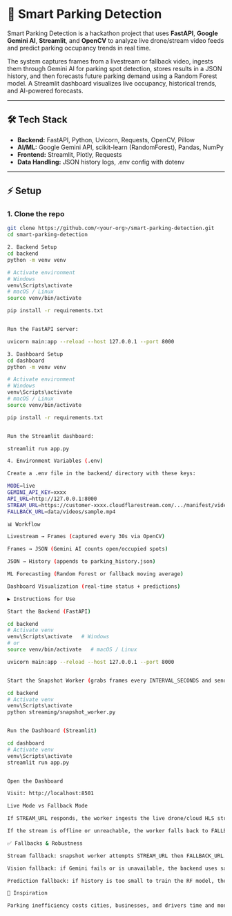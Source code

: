 # 🚗 Smart Parking Detection

Smart Parking Detection is a hackathon project that uses **FastAPI**, **Google Gemini AI**, **Streamlit**, and **OpenCV** to analyze live drone/stream video feeds and predict parking occupancy trends in real time.

The system captures frames from a livestream or fallback video, ingests them through Gemini AI for parking spot detection, stores results in a JSON history, and then forecasts future parking demand using a Random Forest model. A Streamlit dashboard visualizes live occupancy, historical trends, and AI-powered forecasts.

---

## 🛠️ Tech Stack
- **Backend:** FastAPI, Python, Uvicorn, Requests, OpenCV, Pillow  
- **AI/ML:** Google Gemini API, scikit-learn (RandomForest), Pandas, NumPy  
- **Frontend:** Streamlit, Plotly, Requests  
- **Data Handling:** JSON history logs, .env config with dotenv

---

## ⚡ Setup

### 1. Clone the repo
```bash
git clone https://github.com/<your-org>/smart-parking-detection.git
cd smart-parking-detection

2. Backend Setup
cd backend
python -m venv venv

# Activate environment
# Windows
venv\Scripts\activate
# macOS / Linux
source venv/bin/activate

pip install -r requirements.txt


Run the FastAPI server:

uvicorn main:app --reload --host 127.0.0.1 --port 8000

3. Dashboard Setup
cd dashboard
python -m venv venv

# Activate environment
# Windows
venv\Scripts\activate
# macOS / Linux
source venv/bin/activate

pip install -r requirements.txt


Run the Streamlit dashboard:

streamlit run app.py

4. Environment Variables (.env)

Create a .env file in the backend/ directory with these keys:

MODE=live
GEMINI_API_KEY=xxxx
API_URL=http://127.0.0.1:8000
STREAM_URL=https://customer-xxxx.cloudflarestream.com/.../manifest/video.m3u8
FALLBACK_URL=data/videos/sample.mp4

📊 Workflow

Livestream → Frames (captured every 30s via OpenCV)

Frames → JSON (Gemini AI counts open/occupied spots)

JSON → History (appends to parking_history.json)

ML Forecasting (Random Forest or fallback moving average)

Dashboard Visualization (real-time status + predictions)

▶️ Instructions for Use

Start the Backend (FastAPI)

cd backend
# Activate venv
venv\Scripts\activate   # Windows
# or
source venv/bin/activate   # macOS / Linux

uvicorn main:app --reload --host 127.0.0.1 --port 8000


Start the Snapshot Worker (grabs frames every INTERVAL_SECONDS and sends them to FastAPI)

cd backend
# Activate venv
venv\Scripts\activate
python streaming/snapshot_worker.py


Run the Dashboard (Streamlit)

cd dashboard
# Activate venv
venv\Scripts\activate
streamlit run app.py


Open the Dashboard

Visit: http://localhost:8501

Live Mode vs Fallback Mode

If STREAM_URL responds, the worker ingests the live drone/cloud HLS stream.

If the stream is offline or unreachable, the worker falls back to FALLBACK_URL (local MP4) automatically.

✅ Fallbacks & Robustness

Stream fallback: snapshot worker attempts STREAM_URL then FALLBACK_URL.

Vision fallback: if Gemini fails or is unavailable, the backend uses safe default counts to keep the pipeline moving.

Prediction fallback: if history is too small to train the RF model, the predictor uses a moving average or a dummy trend.

🚀 Inspiration

Parking inefficiency costs cities, businesses, and drivers time and money. Real-time parking visibility transforms video into actionable intelligence: optimize lot layouts and staffing, improve customer flows, reduce congestion and emissions, and enable predictive urban mobility solutions. The same pipeline can scale to fleet yards, event management, and broader smart-city analytics.
